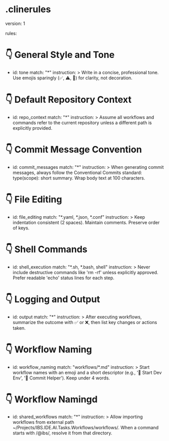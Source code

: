 # .clinerules
version: 1

rules:
  # 👇 General Style and Tone
  - id: tone
    match: "*"
    instruction: >
      Write in a concise, professional tone. Use emojis sparingly (✅, ⚠️, 🧠)
      for clarity, not decoration.

  # 👇 Default Repository Context
  - id: repo_context
    match: "*"
    instruction: >
      Assume all workflows and commands refer to the current repository unless
      a different path is explicitly provided.

  # 👇 Commit Message Convention
  - id: commit_messages
    match: "*"
    instruction: >
      When generating commit messages, always follow the Conventional Commits
      standard: type(scope): short summary. Wrap body text at 100 characters.

  # 👇 File Editing
  - id: file_editing
    match: "*.yaml, *.json, *.conf"
    instruction: >
      Keep indentation consistent (2 spaces). Maintain comments. Preserve order of keys.

  # 👇 Shell Commands
  - id: shell_execution
    match: "*.sh, *.bash, shell"
    instruction: >
      Never include destructive commands like 'rm -rf' unless explicitly approved.
      Prefer readable 'echo' status lines for each step.

  # 👇 Logging and Output
  - id: output
    match: "*"
    instruction: >
      After executing workflows, summarize the outcome with ✅ or ❌, then list
      key changes or actions taken.

  # 👇 Workflow Naming
  - id: workflow_naming
    match: "workflows/*.md"
    instruction: >
      Start workflow names with an emoji and a short descriptor (e.g., '🚀 Start Dev Env',
      '🧠 Commit Helper'). Keep under 4 words.
  
  # 👇 Workflow Namingd    
  - id: shared_workflows
    match: "*"
    instruction: >
      Allow importing workflows from external path
      ~/Projects/IBS.IDE.AI.Tasks.Workflows/workflows/.
      When a command starts with /@ibs/, resolve it from that directory.